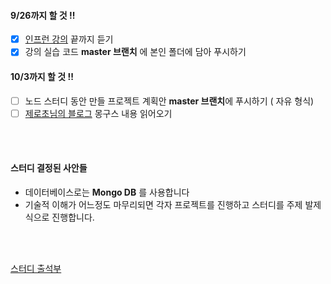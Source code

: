 #### 9/26까지 할 것 !! 
- [x] [인프런 강의](https://www.inflearn.com/course/nodejs-%EA%B0%95%EC%A2%8C-%EC%83%9D%ED%99%9C%EC%BD%94%EB%94%A9/dashboard) 끝까지 듣기
- [x] 강의 실습 코드 **master 브랜치** 에 본인 폴더에 담아 푸시하기

#### 10/3까지 할 것 !!
- [ ] 노드 스터디 동안 만들 프로젝트 계획안 **master 브랜치**에 푸시하기 ( 자유 형식)
- [ ] [제로초님의 블로그](https://www.zerocho.com/category/MongoDB?page=1) 몽구스 내용 읽어오기

<br/> <br/>

#### 스터디 결정된 사안들
- 데이터베이스로는 **Mongo DB** 를 사용합니다
- 기술적 이해가 어느정도 마무리되면 각자 프로젝트를 진행하고 스터디를 주제 발제식으로 진행합니다.

<br/><br/>

[스터디 출석부](https://docs.google.com/spreadsheets/d/1MOCpHuDon6OeWKTE65gXEsDq8cisNg5WOZC-Fu0NIhc/edit?ts=5f573f7f#gid=0)
